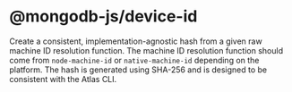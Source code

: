 # @mongodb-js/device-id

Create a consistent, implementation-agnostic hash from a given raw machine ID resolution function. The machine ID resolution function should come from `node-machine-id` or `native-machine-id` depending on the platform. The hash is generated using SHA-256 and is designed to be consistent with the Atlas CLI.
